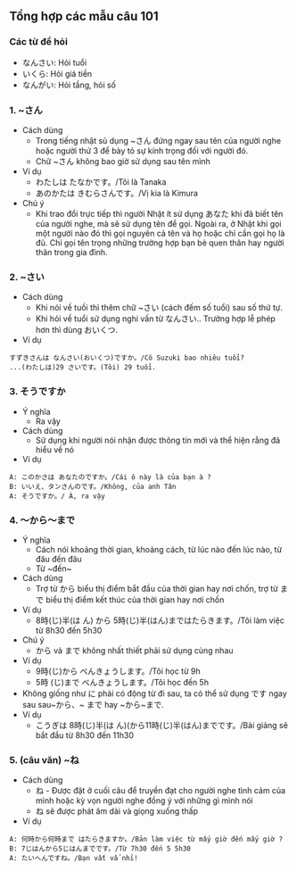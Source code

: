 ## Tổng hợp các mẫu câu 101

### Các từ để hỏi
* なんさい: Hỏi tuổi
* いくら: Hỏi giá tiền
* なんがい: Hỏi tầng, hỏi số

### 1. ~さん
* Cách dùng
  * Trong tiếng nhật sủ dụng ~さん đứng ngay sau tên của người nghe hoặc người thứ 3 để bày tỏ sự kính trọng đối với người đó.
  * Chữ ~さん không bao giờ sử dụng sau tên mình
* Ví dụ
  * わたしは たなかです。/Tôi là Tanaka
  * あのかたは きむらさんです。/Vị kia là Kimura
* Chú ý
  * Khi trao đổi trực tiếp thì người Nhật ít sử dụng あなた khi đã biết tên của người nghe, mà sẽ sử dụng tên để gọi. Ngoài ra, ở Nhật khi gọi một người nào đó thì gọi nguyên cả tên và họ hoặc chỉ cần gọi họ là đủ. Chỉ gọi tên trọng những trường hợp bạn bè quen thân hay người thân trong gia đình.

### 2. ~さい
* Cách dùng
  * Khi nói về tuồi thì thêm chữ  ~さい (cách đếm số tuổi) sau số thứ tự.
  * Khi hỏi về tuổi sử dụng nghi vấn từ なんさい.. Trường hợp lễ phép hơn thì dùng おいくつ.
* Ví dụ
```
すずきさんは なんさい(おいくつ)ですか。/Cô Suzuki bao nhiêu tuổi?
...(わたしは)29 さいです。(Tôi) 29 tuổi.
```

### 3. そうですか
* Ý nghĩa
  * Ra vậy
* Cách dùng
  * Sử dụng khi người nói nhận được thông tin mới và thể hiện rằng đã hiểu về nó
* Ví dụ
```
A: このかさは あなたのですか。/Cái ô này là của bạn à ?
B: いいえ、タンさんのです。/Không, của anh Tân
A: そうですか。/ À, ra vậy
```

### 4. 〜から〜まで
* Ý nghĩa
  * Cách nói khoảng thời gian, khoảng cách, từ lúc nào đến lúc nào, từ đâu đến đâu
  * Từ ~đến~ 
* Cách dùng
  * Trợ từ から biểu thị điểm bắt đầu của thời gian hay nơi chốn, trợ từ まで biểu thị điểm kết thúc của thời gian hay nơi chốn
* Ví dụ
  * 8時(じ)半(は ん) から 5時(じ)半(はん)まではたらきます。/Tôi làm việc từ 8h30 đến 5h30
* Chú ý
  * から và まで không nhất thiết phải sử dụng cùng nhau
* Ví dụ
  * 9時(じ)から べんきょうします。/Tôi học từ 9h
  * 5時 (じ)まで べんきょうします。/Tôi học đến 5h
* Không giống như に phải có động từ đi sau, ta có thể sử dụng です ngay sau sau~から、~ まで hay ~から~まで.
* Ví dụ
  * こうぎは 8時(じ)半(は ん)(から11時(じ)半(はん)までです。/Bài giảng sẽ bắt đầu từ 8h30 đến 11h30

### 5. (câu văn) ~ね
* Cách dùng
  * ね - Được đặt ở cuối câu để truyền đạt cho người nghe tình cảm của mình hoặc kỳ vọn người nghe đồng ý với những gì mình nói
  * ね sẽ được phát âm dài và giọng xuống thấp
* Ví dụ
```
A: 何時から何時まで はたらきますか。/Bản làm việc từ mấy giờ đến mấy giờ ?
B: 7じはんから5じはんまでです。/Từ 7h30 đến 5 5h30
A: たいへんですね。/Bạn vất vẩ nhỉ!
```